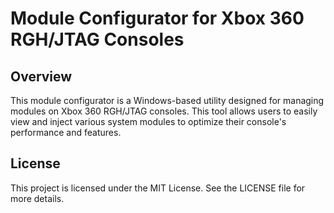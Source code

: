 # Module Configurator for Xbox 360 RGH/JTAG Consoles

## Overview
This module configurator is a Windows-based utility designed for managing modules on Xbox 360 RGH/JTAG consoles. This tool allows users to easily view and inject various system modules to optimize their console's performance and features.

## License
This project is licensed under the MIT License. See the LICENSE file for more details.
